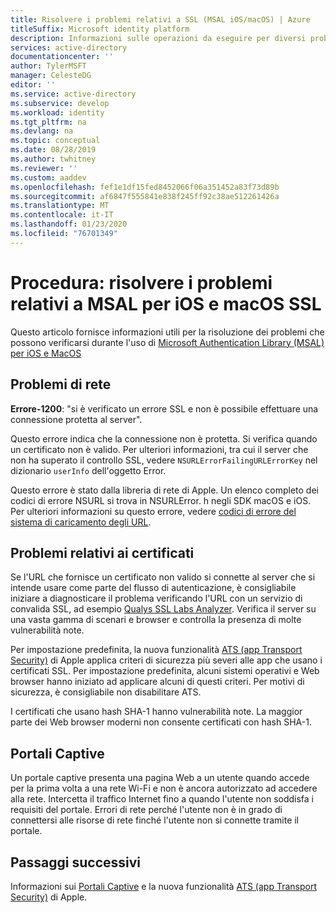 ```yaml
---
title: Risolvere i problemi relativi a SSL (MSAL iOS/macOS) | Azure
titleSuffix: Microsoft identity platform
description: Informazioni sulle operazioni da eseguire per diversi problemi usando i certificati SSL con MSAL. Libreria Objective-C.
services: active-directory
documentationcenter: ''
author: TylerMSFT
manager: CelesteDG
editor: ''
ms.service: active-directory
ms.subservice: develop
ms.workload: identity
ms.tgt_pltfrm: na
ms.devlang: na
ms.topic: conceptual
ms.date: 08/28/2019
ms.author: twhitney
ms.reviewer: ''
ms.custom: aaddev
ms.openlocfilehash: fef1e1df15fed8452066f06a351452a83f73d89b
ms.sourcegitcommit: af6847f555841e838f245ff92c38ae512261426a
ms.translationtype: MT
ms.contentlocale: it-IT
ms.lasthandoff: 01/23/2020
ms.locfileid: "76701349"
---
```

# <a name="how-to-troubleshoot-msal-for-ios-and-macos-ssl-issues"></a>Procedura: risolvere i problemi relativi a MSAL per iOS e macOS SSL

Questo articolo fornisce informazioni utili per la risoluzione dei problemi che possono verificarsi durante l'uso di [Microsoft Authentication Library (MSAL) per iOS e MacOS](reference-v2-libraries.md)

## <a name="network-issues"></a>Problemi di rete

**Errore-1200**: "si è verificato un errore SSL e non è possibile effettuare una connessione protetta al server".

Questo errore indica che la connessione non è protetta. Si verifica quando un certificato non è valido. Per ulteriori informazioni, tra cui il server che non ha superato il controllo SSL, vedere `NSURLErrorFailingURLErrorKey` nel dizionario `userInfo` dell'oggetto Error.

Questo errore è stato dalla libreria di rete di Apple. Un elenco completo dei codici di errore NSURL si trova in NSURLError. h negli SDK macOS e iOS. Per ulteriori informazioni su questo errore, vedere [codici di errore del sistema di caricamento degli URL](https://developer.apple.com/documentation/foundation/1508628-url_loading_system_error_codes?language=objc).

## <a name="certificate-issues"></a>Problemi relativi ai certificati

Se l'URL che fornisce un certificato non valido si connette al server che si intende usare come parte del flusso di autenticazione, è consigliabile iniziare a diagnosticare il problema verificando l'URL con un servizio di convalida SSL, ad esempio [Qualys SSL Labs Analyzer](https://www.ssllabs.com/ssltest/analyze.html). Verifica il server su una vasta gamma di scenari e browser e controlla la presenza di molte vulnerabilità note.

Per impostazione predefinita, la nuova funzionalità [ATS (app Transport Security)](https://developer.apple.com/library/archive/documentation/General/Reference/InfoPlistKeyReference/Articles/CocoaKeys.html#//apple_ref/doc/uid/TP40009251-SW35) di Apple applica criteri di sicurezza più severi alle app che usano i certificati SSL. Per impostazione predefinita, alcuni sistemi operativi e Web browser hanno iniziato ad applicare alcuni di questi criteri. Per motivi di sicurezza, è consigliabile non disabilitare ATS.

I certificati che usano hash SHA-1 hanno vulnerabilità note. La maggior parte dei Web browser moderni non consente certificati con hash SHA-1.

## <a name="captive-portals"></a>Portali Captive

Un portale captive presenta una pagina Web a un utente quando accede per la prima volta a una rete Wi-Fi e non è ancora autorizzato ad accedere alla rete. Intercetta il traffico Internet fino a quando l'utente non soddisfa i requisiti del portale. Errori di rete perché l'utente non è in grado di connettersi alle risorse di rete finché l'utente non si connette tramite il portale.

## <a name="next-steps"></a>Passaggi successivi

Informazioni sui [Portali Captive](https://en.wikipedia.org/wiki/Captive_portal) e la nuova funzionalità [ATS (app Transport Security)](https://developer.apple.com/library/archive/documentation/General/Reference/InfoPlistKeyReference/Articles/CocoaKeys.html#//apple_ref/doc/uid/TP40009251-SW35) di Apple.
